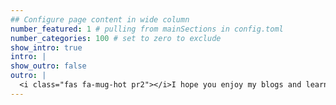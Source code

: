```yaml
---
## Configure page content in wide column
number_featured: 1 # pulling from mainSections in config.toml
number_categories: 100 # set to zero to exclude
show_intro: true
intro: |
show_outro: false
outro: |
  <i class="fas fa-mug-hot pr2"></i>I hope you enjoy my blogs and learn.
---
```


